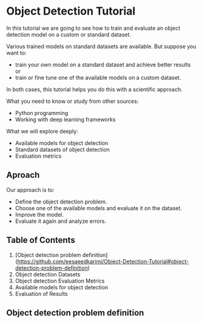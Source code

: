 # Object Detection Tutorial
In this tutorial we are going to see how to train and evaluate an object detection model on a custom or standard dataset.

Various trained models on standard datasets are available. But suppose you want to:  
* train your own model on a standard dataset and achieve better results  
or  
* train or fine tune one of the available models on a custom dataset.

In both cases, this tutorial helps you do this with a scientific approach.

What you need to know or study from other sources:
* Python programming
* Working with deep learning frameworks

What we will explore deeply:
* Available models for object detection
* Standard datasets of object detection
* Evaluation metrics

## Aproach
Our approach is to:
* Define the object detection problem.
* Choose one of the available models and evaluate it on the dataset.
* Improve the model.
* Evaluate it again and analyze errors.

## Table of Contents
1. [Object detection problem definition] (https://github.com/eesaeedkarimi/Object-Detection-Tutorial#object-detection-problem-definition)
2. Object detection Datasets
3. Object detection Evaluation Metrics
4. Available models for object detection
5. Evaluation of Results

## Object detection problem definition
